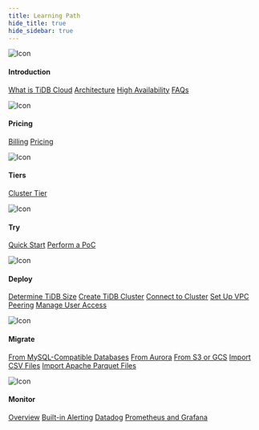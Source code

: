```yaml
---
title: Learning Path
hide_title: true
hide_sidebar: true
---
```

<!--
-- Note the parameters in the frontmatter:
    - `hide_title: true` Hide the document title.
    - `hide_sidebar: true` Hides the right sidbar.
-- Each <LearningPath> specifies one category.
-- Each content tab is labeled with <LearningPathContent>. Note that you must define the id and label. The label is the name displayed on the tab. In our case, it's the target user name, such as DBA, Dev.
-- The whole content is enclosed by <LearningPathContainer>.
-->

<LearningPathContainer>

<!-- Tab lable
<LearningPathContent id="dba" label="dba title">
-->
<LearningPath>

![Icon](https://avatars.githubusercontent.com/u/773853)

<h4>Introduction</h4>

[What is TiDB Cloud](/tidb-cloud/tidb-cloud-intro.md)
[Architecture](/tidb-cloud/tidb-cloud-intro.md#architecture)
[High Availability](/tidb-cloud/high-availability-with-multi-az.md)
[FAQs](/tidb-cloud/tidb-cloud-faq.md)

</LearningPath>

<LearningPath>

![Icon](https://avatars.githubusercontent.com/u/773853)

<h4>Pricing</h4>

[Billing](/tidb-cloud/tidb-cloud-billing.md)
[Pricing](https://en.pingcap.com/tidb-cloud-pricing)

</LearningPath>

<LearningPath>

![Icon](https://avatars.githubusercontent.com/u/773853)

<h4>Tiers</h4>

[Cluster Tier](/tidb-cloud/select-cluster-tier.md)

</LearningPath>

<LearningPath>

![Icon](https://avatars.githubusercontent.com/u/773853)

<h4>Try</h4>

[Quick Start](/tidb-cloud/tidb-cloud-quickstart.md)
[Perform a PoC](/tidb-cloud/tidb-cloud-poc.md)

</LearningPath>

<LearningPath>

![Icon](https://avatars.githubusercontent.com/u/773853)

<h4>Deploy</h4>

[Determine TiDB Size](/tidb-cloud/size-your-cluster.md)
[Create TiDB Cluster](/tidb-cloud/create-tidb-cluster.md)
[Connect to Cluster](/tidb-cloud/connect-to-tidb-cluster.md)
[Set Up VPC Peering](/tidb-cloud/set-up-vpc-peering-connections.md)
[Manage User Access](/tidb-cloud/manage-user-access.md)

</LearningPath>

<LearningPath>

![Icon](https://avatars.githubusercontent.com/u/773853)

<h4>Migrate</h4>

[From MySQL-Compatible Databases](/tidb-cloud/migrate-data-into-tidb.md)
[From Aurora](/tidb-cloud/migrate-from-aurora-bulk-import.md)
[From S3 or GCS](/tidb-cloud/migrate-from-amazon-s3-or-gcs.md)
[Import CSV Files](/tidb-cloud/import-csv-files.md)
[Import Apache Parquet Files](/tidb-cloud/import-parquet-files.md)

</LearningPath>

<LearningPath>

![Icon](https://avatars.githubusercontent.com/u/773853)

<h4>Monitor</h4>

[Overview](/tidb-cloud/monitor-tidb-cluster.md)
[Built-in Alerting](/tidb-cloud/monitor-built-in-alerting.md)
[Datadog](tidb-cloud/monitor-datadog-integration.md)
[Prometheus and Grafana](/tidb-cloud/monitor-prometheus-and-grafana-integration.md)

</LearningPath>

<!-- Tab
</LearningPathContent>
-->
</LearningPathContainer>
